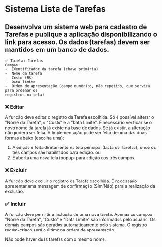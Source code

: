 # Sistema Lista de Tarefas
## Desenvolva um sistema web para cadastro de Tarefas e publique a aplicação disponibilizando o link para acesso. Os dados (tarefas) devem ser mantidos em um banco de dados.

```
✅ Tabela: Tarefas
Campos:
-  Identificador da tarefa (chave primária)
-  Nome da tarefa
-  Custo (R$)
-  Data limite
-  Ordem de apresentação (campo numérico, não repetido, que servirá para ordenar os
registros na tela)
```

### ❌ Editar
A função deve editar o registro da Tarefa escolhida.
Só é possível alterar o &quot;Nome da Tarefa&quot;, o &quot;Custo&quot; e a &quot;Data Limite&quot;.
É necessário verificar se o novo nome da tarefa já existe na base de dados. Se já existir, a
alteração não poderá ser feita.
A implementação pode ser feita de uma das duas formas abaixo (escolha uma):
1) A edição é feita diretamente na tela principal (Lista de Tarefas), onde os três campos
são habilitados para edição.
ou
2) É aberta uma nova tela (popup) para edição dos três campos.

### ❌ Excluir
A função deve excluir o registro da Tarefa escolhida.
É necessário apresentar uma mensagem de confirmação (Sim/Não) para a realização da
exclusão.

### ✅ Incluir
A função deve permitir a inclusão de uma nova tarefa.
Apenas os campos &quot;Nome da Tarefa&quot;, &quot;Custo&quot; e &quot;Data Limite&quot; são informados pelo usuário.
Os demais campos são gerados automaticamente pelo sistema.
O registro recém-criado será o último na ordem de apresentação.

Não pode haver duas tarefas com o mesmo nome.
